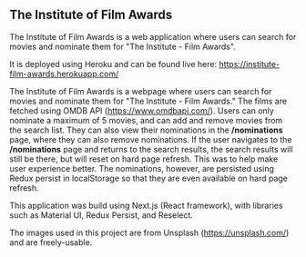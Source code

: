 ## The Institute of Film Awards

The Institute of Film Awards is a web application where users can search for movies and nominate them for "The Institute - Film Awards". 

It is deployed using Heroku and can be found live here: https://institute-film-awards.herokuapp.com/

The Institute of Film Awards is a webpage where users can search for movies and nominate them for "The Institute - Film Awards." The films are fetched using OMDB API (https://www.omdbapi.com/). Users can only nominate a maximum of 5 movies, and can add and remove movies from the search list. They can also view their nominations in the **/nominations** page, where they can also remove nominations. If the user navigates to the **/nominations** page and returns to the search results, the search results will still be there, but will reset on hard page refresh. This was to help make user experience better. The nominations, however, are persisted using Redux persist in localStorage so that they are even available on hard page refresh. 

This application was build using Next.js (React framework), with libraries such as Material UI, Redux Persist, and Reselect. 

The images used in this project are from Unsplash (https://unsplash.com/) and are freely-usable. 
